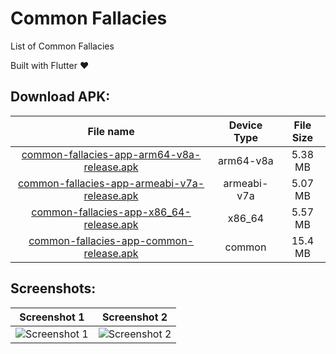 # Common Fallacies

List of Common Fallacies

Built with Flutter ♥

## Download APK:

|                                                                                File name                                                                                | Device Type | File Size |
| :---------------------------------------------------------------------------------------------------------------------------------------------------------------------: | :---------: | :-------: |
|   [common-fallacies-app-arm64-v8a-release.apk](https://github.com/CodingCreate101/CommonFallacies/releases/download/1.0.0/common-fallacies-app-arm64-v8a-release.apk)   |  arm64-v8a  |  5.38 MB  |
| [common-fallacies-app-armeabi-v7a-release.apk](https://github.com/CodingCreate101/CommonFallacies/releases/download/1.0.0/common-fallacies-app-armeabi-v7a-release.apk) | armeabi-v7a |  5.07 MB  |
|      [common-fallacies-app-x86_64-release.apk](https://github.com/CodingCreate101/CommonFallacies/releases/download/1.0.0/common-fallacies-app-x86_64-release.apk)      |   x86_64    |  5.57 MB  |
|      [common-fallacies-app-common-release.apk](https://github.com/CodingCreate101/CommonFallacies/releases/download/1.0.0/common-fallacies-app-common-release.apk)      |   common    |  15.4 MB  |

## Screenshots:

|                   Screenshot 1                    |                   Screenshot 2                    |
| :-----------------------------------------------: | :-----------------------------------------------: |
| ![Screenshot 1](https://i.imgur.com/SHVgdprl.jpg) | ![Screenshot 2](https://i.imgur.com/eEYeN0xl.jpg) |
